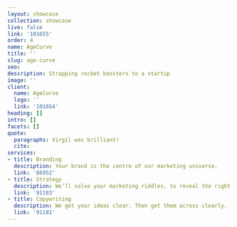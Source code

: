 ```yaml
---
layout: showcase
collection: showcase
live: false
link: '101655'
order: 4
name: AgeCurve
title: ''
slug: age-curve
seo: 
description: Strapping rocket boosters to a startup
image: ''
client:
  name: AgeCurve
  logo: ''
  link: '101654'
heading: []
intro: []
facets: []
quote:
  paragraphs: Virgil was brilliant!
  cite: 
services:
- title: Branding
  description: Your brand is the centre of our marketing universe.
  link: '86952'
- title: Strategy
  description: We’ll solve your marketing riddles, to reveal the right path.
  link: '91183'
- title: Copywriting
  description: We get your ideas clear. Then get them across clearly.
  link: '91181'
---
```


